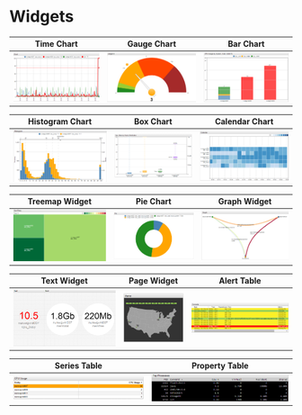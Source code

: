 # Widgets

Time Chart | Gauge Chart | Bar Chart
:--:|:--:|:--:
[![](./images/time-chart.png)](./time-chart/README.md) | [![](./images/gauge-chart.png)](./gauge-chart/README.md) | [![](./images/bar-chart.png)](./bar-chart/README.md)

Histogram Chart | Box Chart | Calendar Chart
:--:|:--:|:--:
[![](./images/histogram.png)](./histogram/README.md) | [![](./images/box-chart.png)](./box-chart/README.md) | [![](./images/calendar-chart.png)](./calendar-chart/README.md)

Treemap Widget | Pie Chart | Graph Widget
:--:|:--:|:--:
[![](./images/treemap-widget.png)](./treemap/README.md) | [![](./images/pie-chart.png)](./pie-chart/README.md) | [![](./images/graph.png)](./graph/README.md)

Text Widget | Page Widget | Alert Table
:--:|:--:|:--:
[![](./images/text-widget.png)](./text-widget/README.md) | [![](./images/page-widget.png)](./page-widget/README.md) | [![](./images/alert-console.png)](./alert-table/README.md)

Series Table | Property Table
:--:|:--:
[![](./images/streaming-table.png)](./series-table/README.md) | [![](./images/property-widget.png)](./property-table/README.md)